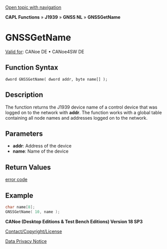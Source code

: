 [Open topic with navigation](../../../../../../CANoeDEFamily.htm#Topics/CAPLFunctions/J1939/GNSSNodeLayer/Functions/CAPLfunctionGNSSgetname.md)

**CAPL Functions** » **J1939** » **GNSS NL** » **GNSSGetName**

# GNSSGetName

[Valid for](../../../../Shared/FeatureAvailability.md): CANoe DE • CANoe4SW DE

## Function Syntax

```
dword GNSSGetName( dword addr, byte name[] );
```

## Description

The function returns the J1939 device name of a control device that was logged on to the network with **addr**. The function works with a global table containing all node names and addresses logged on to the network.

## Parameters

- **addr**: Address of the device
- **name**: Name of the device

## Return Values

[error code](../CAPLfunctionsGNSSNLErrorCodesGetLastError.md)

## Example

```c
char name[8];
GNSSGetName( 10, name );
```

**CANoe (Desktop Editions & Test Bench Editions) Version 18 SP3**

[Contact/Copyright/License](../../../../Shared/ContactCopyrightLicense.md)

[Data Privacy Notice](https://www.vector.com/int/en/company/get-info/privacy-policy/)
